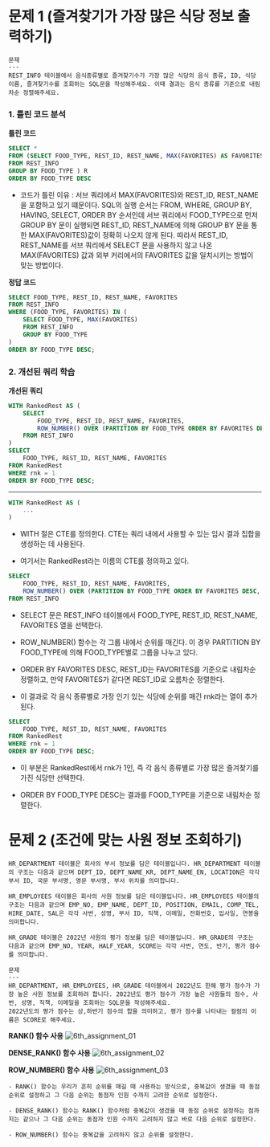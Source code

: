 # 문제 1 (즐겨찾기가 가장 많은 식당 정보 출력하기)

```
문제 
---
REST_INFO 테이블에서 음식종류별로 즐겨찾기수가 가장 많은 식당의 음식 종류, ID, 식당 이름, 즐겨찾기수를 조회하는 SQL문을 작성해주세요. 이때 결과는 음식 종류를 기준으로 내림차순 정렬해주세요.
```

### 1. 틀린 코드 분석

**틀린 코드**

```SQL
SELECT *
FROM (SELECT FOOD_TYPE, REST_ID, REST_NAME, MAX(FAVORITES) AS FAVORITES
FROM REST_INFO
GROUP BY FOOD_TYPE ) R
ORDER BY FOOD_TYPE DESC
```

- 코드가 틀린 이유 : 서브 쿼리에서 MAX(FAVORITES)와 REST_ID, REST_NAME을 포함하고 있기 떄문이다. SQL의 실행 순서는 FROM, WHERE, GROUP BY, HAVING, SELECT, ORDER BY 순서인데 서브 쿼리에서 FOOD_TYPE으로 먼저 GROUP BY 문이 실행되면 REST_ID, REST_NAME에 의해 GROUP BY 문을 통한 MAX(FAVORITES)값이 정확히 나오지 않게 된다. 따라서 REST_ID, REST_NAME를 서브 쿼리에서 SELECT 문을 사용하지 않고 나온 MAX(FAVORITES) 값과 외부 커리에서의 FAVORITES 값을 일치시키는 방법이 맞는 방법이다.


**정답 코드**

```SQL
SELECT FOOD_TYPE, REST_ID, REST_NAME, FAVORITES
FROM REST_INFO
WHERE (FOOD_TYPE, FAVORITES) IN (
    SELECT FOOD_TYPE, MAX(FAVORITES)    
    FROM REST_INFO
    GROUP BY FOOD_TYPE
) 
ORDER BY FOOD_TYPE DESC;
```

### 2. 개선된 쿼리 학습

**개선된 쿼리**

```SQL
WITH RankedRest AS (
    SELECT 
        FOOD_TYPE, REST_ID, REST_NAME, FAVORITES,
        ROW_NUMBER() OVER (PARTITION BY FOOD_TYPE ORDER BY FAVORITES DESC, REST_ID) AS rnk
    FROM REST_INFO
)
SELECT 
    FOOD_TYPE, REST_ID, REST_NAME, FAVORITES
FROM RankedRest
WHERE rnk = 1
ORDER BY FOOD_TYPE DESC;
```
---
```SQL
WITH RankedRest AS (
    ...
)
```

- WITH 절은 CTE를 정의한다. CTE는 쿼리 내에서 사용할 수 있는 임시 결과 집합을 생성하는 데 사용된다.

- 여기서는 RankedRest라는 이름의 CTE를 정의하고 있다.

```SQL
SELECT 
    FOOD_TYPE, REST_ID, REST_NAME, FAVORITES,
    ROW_NUMBER() OVER (PARTITION BY FOOD_TYPE ORDER BY FAVORITES DESC, REST_ID) AS rnk
FROM REST_INFO
```
- SELECT 문은 REST_INFO 테이블에서 FOOD_TYPE, REST_ID, REST_NAME, FAVORITES 열을 선택한다.

- ROW_NUMBER() 함수는 각 그룹 내에서 순위를 매긴다. 이 경우 PARTITION BY FOOD_TYPE에 의해 FOOD_TYPE별로 그룹을 나누고 있다.

- ORDER BY FAVORITES DESC, REST_ID는 FAVORITES를 기준으로 내림차순 정렬하고, 만약 FAVORITES가 같다면 REST_ID로 오름차순 정렬한다.

- 이 결과로 각 음식 종류별로 가장 인기 있는 식당에 순위를 매긴 rnk라는 열이 추가된다.

```SQL
SELECT 
    FOOD_TYPE, REST_ID, REST_NAME, FAVORITES
FROM RankedRest
WHERE rnk = 1
ORDER BY FOOD_TYPE DESC;
```

- 이 부분은 RankedRest에서 rnk가 1인, 즉 각 음식 종류별로 가장 많은 즐겨찾기를 가진 식당만 선택한다.

- ORDER BY FOOD_TYPE DESC는 결과를 FOOD_TYPE을 기준으로 내림차순 정렬한다.


# 문제 2 (조건에 맞는 사원 정보 조회하기)

```
HR_DEPARTMENT 테이블은 회사의 부서 정보를 담은 테이블입니다. HR_DEPARTMENT 테이블의 구조는 다음과 같으며 DEPT_ID, DEPT_NAME_KR, DEPT_NAME_EN, LOCATION은 각각 부서 ID, 국문 부서명, 영문 부서명, 부서 위치를 의미합니다.

HR_EMPLOYEES 테이블은 회사의 사원 정보를 담은 테이블입니다. HR_EMPLOYEES 테이블의 구조는 다음과 같으며 EMP_NO, EMP_NAME, DEPT_ID, POSITION, EMAIL, COMP_TEL, HIRE_DATE, SAL은 각각 사번, 성명, 부서 ID, 직책, 이메일, 전화번호, 입사일, 연봉을 의미합니다.

HR_GRADE 테이블은 2022년 사원의 평가 정보를 담은 테이블입니다. HR_GRADE의 구조는 다음과 같으며 EMP_NO, YEAR, HALF_YEAR, SCORE는 각각 사번, 연도, 반기, 평가 점수를 의미합니다.

문제
---
HR_DEPARTMENT, HR_EMPLOYEES, HR_GRADE 테이블에서 2022년도 한해 평가 점수가 가장 높은 사원 정보를 조회하려 합니다. 2022년도 평가 점수가 가장 높은 사원들의 점수, 사번, 성명, 직책, 이메일을 조회하는 SQL문을 작성해주세요.
2022년도의 평가 점수는 상,하반기 점수의 합을 의미하고, 평가 점수를 나타내는 컬럼의 이름은 SCORE로 해주세요.
```

**RANK() 함수 사용**
![6th_assignment_01](../6th_assignment/6th_assignment_image/6th_assignment_01.png)

**DENSE_RANK() 함수 사용**
![6th_assignment_02](../6th_assignment/6th_assignment_image/6th_assignment_02.png)

**ROW_NUMBER() 함수 사용**
![6th_assignment_03](../6th_assignment/6th_assignment_image/6th_assignment_03.png)

```
- RANK() 함수는 우리가 흔히 순위를 매길 때 사용하는 방식으로, 중복값이 생겼을 때 동점 순위로 설정하고 그 다음 순위는 동점자 인원 수까지 고려한 순위로 설정한다.

- DENSE_RANK() 함수는 RANK() 함수처럼 중복값이 생겼을 때 동점 순위로 설정하는 점까지는 같으나 그 다음 순위는 동점자 인원 수까지 고려하지 않고 바로 다음 순위로 설정한다.

- ROW_NUMBER() 함수는 중복값을 고려하지 않고 순위를 설정한다.
```